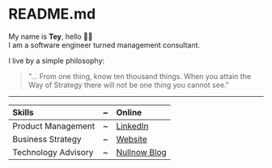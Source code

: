 # README.md

My name is **Tey**, hello 👋🏾  
I am a software engineer turned management consultant.

I live by a simple philosophy:  
> "... From one thing, know ten thousand things. When you attain the Way of Strategy there will not be one thing you cannot see."

---

Skills | ~ | Online
:--- | --- | :---
Product Management | ~ | [LinkedIn](https://linkedin.com/in/nullthefirst)
Business Strategy | ~ | [Website](https://ninte.dev)
Technology Advisory | ~ | [Nullnow Blog](https://blog.nullnow.com)
